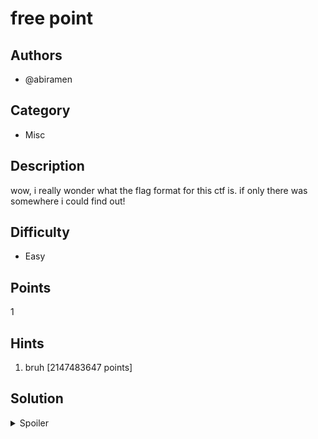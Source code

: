 # free point

## Authors
- @abiramen

## Category
- Misc

## Description
wow, i really wonder what the flag format for this ctf is. if only there was somewhere i could find out!

## Difficulty
- Easy

## Points
1

## Hints
1. bruh [2147483647 points]

## Solution
<details>
<summary>Spoiler</summary>

### Walkthrough
1. Literally find the sample flag format on the homepage for the CTF.

### Flag
`SKYLIGHT{s4mple_fLaG!_h3re}`
</details>
